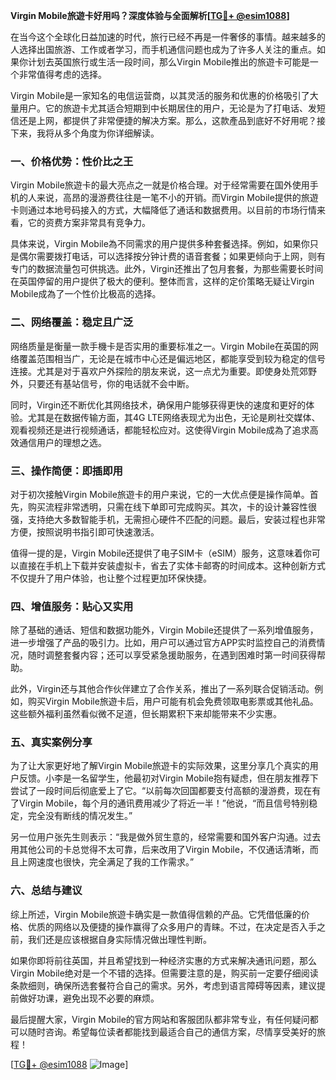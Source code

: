 **Virgin Mobile旅遊卡好用吗？深度体验与全面解析[[TG💪+ @esim1088](https://t.me/s/esim1088)]**

在当今这个全球化日益加速的时代，旅行已经不再是一件奢侈的事情。越来越多的人选择出国旅游、工作或者学习，而手机通信问题也成为了许多人关注的重点。如果你计划去英国旅行或生活一段时间，那么Virgin Mobile推出的旅遊卡可能是一个非常值得考虑的选择。

Virgin Mobile是一家知名的电信运营商，以其灵活的服务和优惠的价格吸引了大量用户。它的旅遊卡尤其适合短期到中长期居住的用户，无论是为了打电话、发短信还是上网，都提供了非常便捷的解决方案。那么，这款產品到底好不好用呢？接下来，我将从多个角度为你详细解读。

### **一、价格优势：性价比之王**

Virgin Mobile旅遊卡的最大亮点之一就是价格合理。对于经常需要在国外使用手机的人来说，高昂的漫游费往往是一笔不小的开销。而Virgin Mobile提供的旅遊卡则通过本地号码接入的方式，大幅降低了通话和数据费用。以目前的市场行情来看，它的资费方案非常具有竞争力。

具体来说，Virgin Mobile為不同需求的用户提供多种套餐选择。例如，如果你只是偶尔需要拨打电话，可以选择按分钟计费的语音套餐；如果更倾向于上网，则有专门的数据流量包可供挑选。此外，Virgin还推出了包月套餐，为那些需要长时间在英国停留的用户提供了极大的便利。整体而言，这样的定价策略无疑让Virgin Mobile成為了一个性价比极高的选择。

### **二、网络覆盖：稳定且广泛**

网络质量是衡量一款手機卡是否实用的重要标准之一。Virgin Mobile在英国的网络覆盖范围相当广，无论是在城市中心还是偏远地区，都能享受到较为稳定的信号连接。尤其是对于喜欢户外探险的朋友来说，这一点尤为重要。即使身处荒郊野外，只要还有基站信号，你的电话就不会中断。

同时，Virgin还不断优化其网络技术，确保用户能够获得更快的速度和更好的体验。尤其是在数据传输方面，其4G LTE网络表现尤为出色，无论是刷社交媒体、观看视频还是进行视频通话，都能轻松应对。这使得Virgin Mobile成為了追求高效通信用户的理想之选。

### **三、操作简便：即插即用**

对于初次接触Virgin Mobile旅遊卡的用户来说，它的一大优点便是操作简单。首先，购买流程非常透明，只需在线下单即可完成购买。其次，卡的设计兼容性很强，支持绝大多数智能手机，无需担心硬件不匹配的问题。最后，安装过程也非常方便，按照说明书指引即可快速激活。

值得一提的是，Virgin Mobile还提供了电子SIM卡（eSIM）服务，这意味着你可以直接在手机上下载并安装虚拟卡，省去了实体卡邮寄的时间成本。这种创新方式不仅提升了用户体验，也让整个过程更加环保快捷。

### **四、增值服务：贴心又实用**

除了基础的通话、短信和数据功能外，Virgin Mobile还提供了一系列增值服务，进一步增强了产品的吸引力。比如，用户可以通过官方APP实时监控自己的消费情况，随时调整套餐内容；还可以享受紧急援助服务，在遇到困难时第一时间获得帮助。

此外，Virgin还与其他合作伙伴建立了合作关系，推出了一系列联合促销活动。例如，购买Virgin Mobile旅遊卡后，用户可能有机会免费领取电影票或其他礼品。这些额外福利虽然看似微不足道，但长期累积下来却能带来不少实惠。

### **五、真实案例分享**

为了让大家更好地了解Virgin Mobile旅遊卡的实际效果，这里分享几个真实的用户反馈。小李是一名留学生，他最初对Virgin Mobile抱有疑虑，但在朋友推荐下尝试了一段时间后彻底爱上了它。“以前每次回国都要支付高额的漫游费，现在有了Virgin Mobile，每个月的通讯费用减少了将近一半！”他说，“而且信号特别稳定，完全没有断线的情况发生。”

另一位用户张先生则表示：“我是做外贸生意的，经常需要和国外客户沟通。过去用其他公司的卡总觉得不太可靠，后来改用了Virgin Mobile，不仅通话清晰，而且上网速度也很快，完全满足了我的工作需求。”

### **六、总结与建议**

综上所述，Virgin Mobile旅遊卡确实是一款值得信赖的产品。它凭借低廉的价格、优质的网络以及便捷的操作赢得了众多用户的青睐。不过，在决定是否入手之前，我们还是应该根据自身实际情况做出理性判断。

如果你即将前往英国，并且希望找到一种经济实惠的方式来解决通讯问题，那么Virgin Mobile绝对是一个不错的选择。但需要注意的是，购买前一定要仔细阅读条款细则，确保所选套餐符合自己的需求。另外，考虑到语言障碍等因素，建议提前做好功课，避免出现不必要的麻烦。

最后提醒大家，Virgin Mobile的官方网站和客服团队都非常专业，有任何疑问都可以随时咨询。希望每位读者都能找到最适合自己的通信方案，尽情享受美好的旅程！

[[TG💪+ @esim1088](https://t.me/s/esim1088) ![Image](https://i.postimg.cc/4NQfJmqS/Snipaste-2025-05-13-00-14-12.png)]